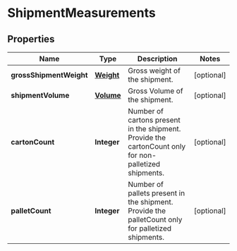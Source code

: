 
# ShipmentMeasurements

## Properties
Name | Type | Description | Notes
------------ | ------------- | ------------- | -------------
**grossShipmentWeight** | [**Weight**](Weight.md) | Gross weight of the shipment. |  [optional]
**shipmentVolume** | [**Volume**](Volume.md) | Gross Volume of the shipment. |  [optional]
**cartonCount** | **Integer** | Number of cartons present in the shipment. Provide the cartonCount only for non-palletized shipments. |  [optional]
**palletCount** | **Integer** | Number of pallets present in the shipment. Provide the palletCount only for palletized shipments. |  [optional]



